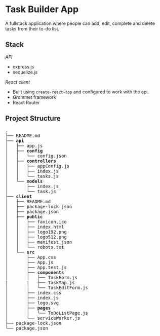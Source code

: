 # Task Builder App

A fullstack application where people can add, edit, complete and delete tasks from their to-do list.

## Stack

*API*

- express.js
- sequelize.js

*React client*

- Built using `create-react-app` and configured to work with the api.
- Grommet framework
- React Router



## Project Structure

<pre>
.
├── README.md
├── <strong>api</strong>
│   ├── app.js
│   ├── <strong>config</strong>
│   │   └── config.json
│   ├── <strong>controllers</strong>
│   │   ├── appConfig.js
│   │   ├── index.js
│   │   └── tasks.js
│   └── <strong>models</strong>
│       ├── index.js
│       └── task.js
├── <strong>client</strong>
│   ├── README.md
│   ├── package-lock.json
│   ├── package.json
│   ├── <strong>public</strong>
│   │   ├── favicon.ico
│   │   ├── index.html
│   │   ├── logo192.png
│   │   ├── logo512.png
│   │   ├── manifest.json
│   │   └── robots.txt
│   └── <strong>src</strong>
│       ├── App.css
│       ├── App.js
│       ├── App.test.js
│       ├── <strong>components</strong>
│       │   ├── TaskForm.js
|       |   ├── TaskMap.js
│       │   └── TaskEditForm.js
│       ├── index.css
│       ├── index.js
│       ├── logo.svg
│       ├── <strong>pages</strong>
│       │   └── ToDoListPage.js
│       └── serviceWorker.js
├── package-lock.json
└── package.json
</pre>
